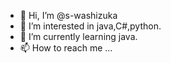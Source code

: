 - 👋 Hi, I’m @s-washizuka
- 👀 I’m interested in java,C#,python.
- 🌱 I’m currently learning java.
- 📫 How to reach me ...

<!---
s-washizuka/s-washizuka is a ✨ special ✨ repository because its `README.md` (this file) appears on your GitHub profile.
You can click the Preview link to take a look at your changes.
--->
